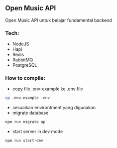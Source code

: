 ## Open Music API

Open Music API untuk belajar fundamental backend

### Tech:

- NodeJS
- Hapi
- Redis
- RabbitMQ
- PostgreSQL

### How to compile:

- copy file .env-example ke .env file

```bash
cp .env-example .env
```

- sesuaikan environtment yang digunakan
- migrate database

```bash
npm run migrate up
```

- start server in dev mode

```bash
npm run start-dev
```
